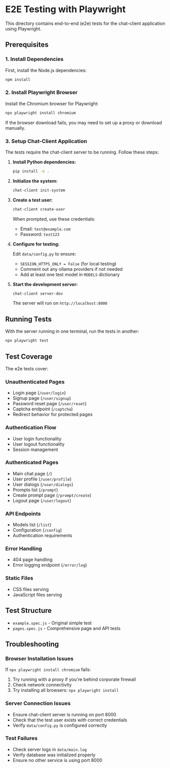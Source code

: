 # E2E Testing with Playwright

This directory contains end-to-end (e2e) tests for the chat-client application using Playwright.

## Prerequisites

### 1. Install Dependencies

First, install the Node.js dependencies:
```bash
npm install
```

### 2. Install Playwright Browser

Install the Chromium browser for Playwright:
```bash
npx playwright install chromium
```

If the browser download fails, you may need to set up a proxy or download manually.

### 3. Setup Chat-Client Application

The tests require the chat-client server to be running. Follow these steps:

1. **Install Python dependencies:**
   ```bash
   pip install -e .
   ```

2. **Initialize the system:**
   ```bash
   chat-client init-system
   ```

3. **Create a test user:**
   ```bash
   chat-client create-user
   ```
   When prompted, use these credentials:
   - Email: `test@example.com`
   - Password: `test123`

4. **Configure for testing:**
   
   Edit `data/config.py` to ensure:
   - `SESSION_HTTPS_ONLY = False` (for local testing)
   - Comment out any ollama providers if not needed
   - Add at least one test model in `MODELS` dictionary

5. **Start the development server:**
   ```bash
   chat-client server-dev
   ```
   
   The server will run on `http://localhost:8000`

## Running Tests

With the server running in one terminal, run the tests in another:

```bash
npx playwright test
```

## Test Coverage

The e2e tests cover:

### Unauthenticated Pages
- Login page (`/user/login`)
- Signup page (`/user/signup`) 
- Password reset page (`/user/reset`)
- Captcha endpoint (`/captcha`)
- Redirect behavior for protected pages

### Authentication Flow  
- User login functionality
- User logout functionality
- Session management

### Authenticated Pages
- Main chat page (`/`)
- User profile (`/user/profile`)
- User dialogs (`/user/dialogs`)  
- Prompts list (`/prompt`)
- Create prompt page (`/prompt/create`)
- Logout page (`/user/logout`)

### API Endpoints
- Models list (`/list`)
- Configuration (`/config`)
- Authentication requirements

### Error Handling
- 404 page handling
- Error logging endpoint (`/error/log`)

### Static Files
- CSS files serving
- JavaScript files serving

## Test Structure

- `example.spec.js` - Original simple test
- `pages.spec.js` - Comprehensive page and API tests

## Troubleshooting

### Browser Installation Issues
If `npx playwright install chromium` fails:
1. Try running with a proxy if you're behind corporate firewall
2. Check network connectivity 
3. Try installing all browsers: `npx playwright install`

### Server Connection Issues
- Ensure chat-client server is running on port 8000
- Check that the test user exists with correct credentials
- Verify `data/config.py` is configured correctly

### Test Failures
- Check server logs in `data/main.log`
- Verify database was initialized properly
- Ensure no other service is using port 8000